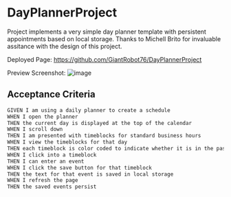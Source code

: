 # DayPlannerProject
Project implements a very simple day planner template with persistent appointments based on local storage. Thanks to Michell Brito for invaluable assitance with the design of this project.

Deployed Page: https://github.com/GiantRobot76/DayPlannerProject

Preview Screenshot:
![image](https://user-images.githubusercontent.com/34629779/116717045-b06bad00-a995-11eb-8843-2e5c93ee0154.png)

## Acceptance Criteria

```md
GIVEN I am using a daily planner to create a schedule
WHEN I open the planner
THEN the current day is displayed at the top of the calendar
WHEN I scroll down
THEN I am presented with timeblocks for standard business hours
WHEN I view the timeblocks for that day
THEN each timeblock is color coded to indicate whether it is in the past, present, or future
WHEN I click into a timeblock
THEN I can enter an event
WHEN I click the save button for that timeblock
THEN the text for that event is saved in local storage
WHEN I refresh the page
THEN the saved events persist
